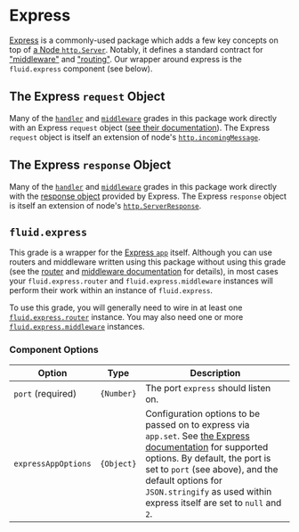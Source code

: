 # Express

[Express](http://expressjs.com/) is a commonly-used package which adds a few key concepts on top of
[a Node `http.Server`](https://nodejs.org/api/http.html#http_class_http_server).  Notably, it defines a standard
contract for ["middleware"](middleware.md) and ["routing"](router.md).  Our wrapper around express is the `fluid.express`
component (see below).

## The Express `request` Object

Many of the [`handler`](handler.md) and [`middleware`](middleware.md) grades in this package work directly with
an Express `request` object ([see their documentation](expressjs.com/en/api.html#res)).  The Express `request` object
is itself an extension of node's [`http.incomingMessage`](https://nodejs.org/api/http.html#http_class_http_incomingmessage).

## The Express `response` Object

Many of the [`handler`](handler.md) and [`middleware`](middleware.md) grades in this package work directly with the
[response object](http://expressjs.com/en/api.html#res) provided by Express.   The Express `response` object is itself
an extension of node's [`http.ServerResponse`](https://nodejs.org/api/http.html#http_class_http_serverresponse).

## `fluid.express`

This grade is a wrapper for the [Express `app`](http://expressjs.com/en/4x/api.html#app) itself.  Although you can use
routers and middleware written using this package without using this grade (see the [router](router.md) and
[middleware documentation](middleware.md) for details), in most cases your `fluid.express.router` and
`fluid.express.middleware` instances will perform their work within an instance of `fluid.express`.

To use this grade, you will generally need to wire in at least one [`fluid.express.router`](router.md) instance.
You may also need one or more [`fluid.express.middleware`](middleware.md) instances.

### Component Options

| Option              | Type       | Description                          |
| ------------------- | ---------- | ------------------------------------ |
| `port` (required)   | `{Number}` | The port `express` should listen on. |
| `expressAppOptions` | `{Object}` | Configuration options to be passed on to express via `app.set`. See [the Express documentation](http://expressjs.com/en/4x/api.html#app) for supported options. By default, the port is set to `port` (see above), and the default options for `JSON.stringify` as used within express itself are set to `null` and `2`. |

